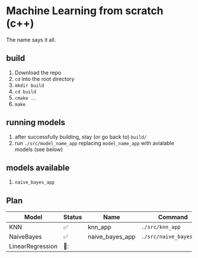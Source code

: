 # Machine Learning from scratch (c++)

The name says it all. 

## build
1. Download the repo
2. `cd` into the root directory
3. `mkdir build`
4. `cd build`
5. `cmake ..`
6. `make`

## running models
1. after successfully building, stay (or go back to) `build/`
2. run `./src/model_name_app` replacing `model_name_app` with avialable models (see below)

## models available
1. `naive_bayes_app`

## Plan
| Model | Status | Name | Command |
| --- | --- | --- | --- |
| KNN | ✅ | knn_app | `./src/knn_app`| 
| NaiveBayes |:white_check_mark:| naive_bayes_app | `./src/naive_bayes_app`|
| LinearRegression | 📆: |
